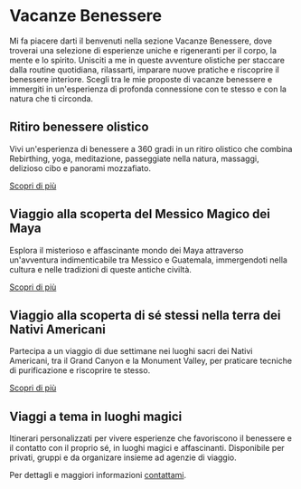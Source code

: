 # Vacanze Benessere

Mi fa piacere darti il benvenuti nella sezione Vacanze Benessere, dove troverai una selezione di esperienze uniche e rigeneranti per il corpo, la mente e lo spirito. Unisciti a me in queste avventure olistiche per staccare dalla routine quotidiana, rilassarti, imparare nuove pratiche e riscoprire il benessere interiore. Scegli tra le mie proposte di vacanze benessere e immergiti in un'esperienza di profonda connessione con te stesso e con la natura che ti circonda.

## Ritiro benessere olistico

Vivi un'esperienza di benessere a 360 gradi in un ritiro olistico che combina Rebirthing, yoga, meditazione, passeggiate nella natura, massaggi, delizioso cibo e panorami mozzafiato.

[Scopri di più](/vacanze-benessere/ritiro-benessere)

## Viaggio alla scoperta del Messico Magico dei Maya

Esplora il misterioso e affascinante mondo dei Maya attraverso un'avventura indimenticabile tra Messico e Guatemala, immergendoti nella cultura e nelle tradizioni di queste antiche civiltà.

[Scopri di più](/vacanze-benessere/maya)

## Viaggio alla scoperta di sé stessi nella terra dei Nativi Americani

Partecipa a un viaggio di due settimane nei luoghi sacri dei Nativi Americani, tra il Grand Canyon e la Monument Valley, per praticare tecniche di purificazione e riscoprire te stesso.

[Scopri di più](/vacanze-benessere/nativi-americani)

## Viaggi a tema in luoghi magici

Itinerari personalizzati per vivere esperienze che favoriscono il benessere e il contatto con il proprio sé, in luoghi magici e affascinanti. Disponibile per privati, gruppi e da organizare insieme ad agenzie di viaggio.

Per dettagli e maggiori informazioni [contattami](/contatto).

